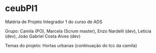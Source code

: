 # ceubPI1
Matéria de Projeto Integrador 1 do curso de ADS 

Grupo:
Camila (PO),
Marcela (Scrum master),
Enzo Nardelli (dev),
Leticia (dev),
João Gabriel Costa Alves (dev)

Temas do projeto:
Hortas urbanas (continuação do tcc da camila)
